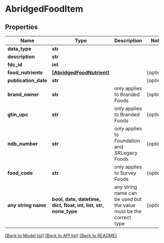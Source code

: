 # AbridgedFoodItem


## Properties
Name | Type | Description | Notes
------------ | ------------- | ------------- | -------------
**data_type** | **str** |  | 
**description** | **str** |  | 
**fdc_id** | **int** |  | 
**food_nutrients** | [**[AbridgedFoodNutrient]**](AbridgedFoodNutrient.md) |  | [optional] 
**publication_date** | **str** |  | [optional] 
**brand_owner** | **str** | only applies to Branded Foods | [optional] 
**gtin_upc** | **str** | only applies to Branded Foods | [optional] 
**ndb_number** | **str** | only applies to Foundation and SRLegacy Foods | [optional] 
**food_code** | **str** | only applies to Survey Foods | [optional] 
**any string name** | **bool, date, datetime, dict, float, int, list, str, none_type** | any string name can be used but the value must be the correct type | [optional]

[[Back to Model list]](../README.md#documentation-for-models) [[Back to API list]](../README.md#documentation-for-api-endpoints) [[Back to README]](../README.md)



